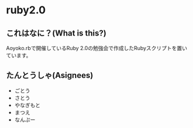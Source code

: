 ruby2.0
=======

これはなに？(What is this?)
----

Aoyoko.rbで開催しているRuby 2.0の勉強会で作成したRubyスクリプトを置いています。


たんとうしゃ(Asignees)
-----

* ごとう
* さとう
* やなぎもと
* まつえ
* なんぷー

